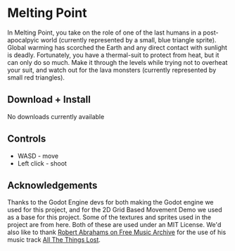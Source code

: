 # Melting Point
In Melting Point, you take on the role of one of the last humans in a post-apocalpyic world (currently represented by a small, blue triangle sprite). Global warming has scorched the Earth and any direct contact with sunlight is deadly. Fortunately, you have a thermal-suit to protect from heat, but it can only do so much. Make it through the levels while trying not to overheat your suit, and watch out for the lava monsters (currently represented by small red triangles).

## Download + Install
No downloads currently available

## Controls
- WASD - move
- Left click - shoot

## Acknowledgements
Thanks to the Godot Engine devs for both making the Godot engine we used for this project, and for the 2D Grid Based Movement Demo we used as a base for this project. Some of the textures and sprites used in the project are from here. Both of these are used under an MIT License. We'd also like to thank [Robert Abrahams on Free Music Archive](https://freemusicarchive.org/music/Robert_Abraham) for the use of his music track [All The Things Lost](https://freemusicarchive.org/music/Robert_Abraham/Top_10_Picks_From_2014/Robert_Abraham_-_01_-_All_the_things_lost).
